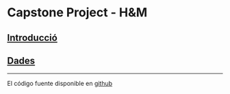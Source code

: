 
# Capstone Project - H&M

## [Introducció](intro.md)
## [Dades](dades.md)

***
El código fuente disponible en [github](https://github.com/esterigle/prova)
